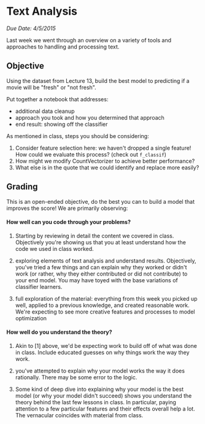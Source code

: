 # Text Analysis
*Due Date: 4/5/2015*

Last week we went through an overview on a variety of tools and approaches to handling and processing text.

## Objective

Using the dataset from Lecture 13, build the best model to predicting if
a movie will be "fresh" or "not fresh".

Put together a notebook that addresses:

* additional data cleanup
* approach you took and how you determined that approach
* end result: showing off the classifier

As mentioned in class, steps you should be considering:

1. Consider feature selection here: we haven't dropped a single feature! How could we evaluate this process? (check out `f_classif`)
2. How might we modify CountVectorizer to achieve better performance?
3. What else is in the quote that we could identify and replace more easily?

## Grading

This is an open-ended objective, do the best you can to build a model
that improves the score!  We are primarily observing:

#### How well can you code through your problems?

1. Starting by reviewing in detail the content we covered in class. Objectively you're showing us that you at least understand how the code we used in class worked.

2. exploring elements of text analysis and understand results. Objectively, you've tried a few things and can explain why they worked or didn't work (or rather, why they either contributed or did not contribute) to your end model. You may have toyed with the base variations of classifier learners.

3. full exploration of the material: everything from this week you
picked up well, applied to a previous knowledge, and created reasonable
work. We're expecting to see more creative features and processes to model optimization

#### How well do you understand the theory?

1. Akin to [1] above, we'd be expecting work to build off of what was
done in class. Include educated guesses on why things work the way they
work.

2. you've attempted to explain why your model works the way it does rationally. There may be some error to the logic.

3. Some kind of deep dive into explaining why your model is the best model (or why your model didn't succeed) shows you understand the theory behind the last few lessons in class. In particular, paying attention to a few particular features and their effects overall help a lot. The vernacular coincides with material from class.



